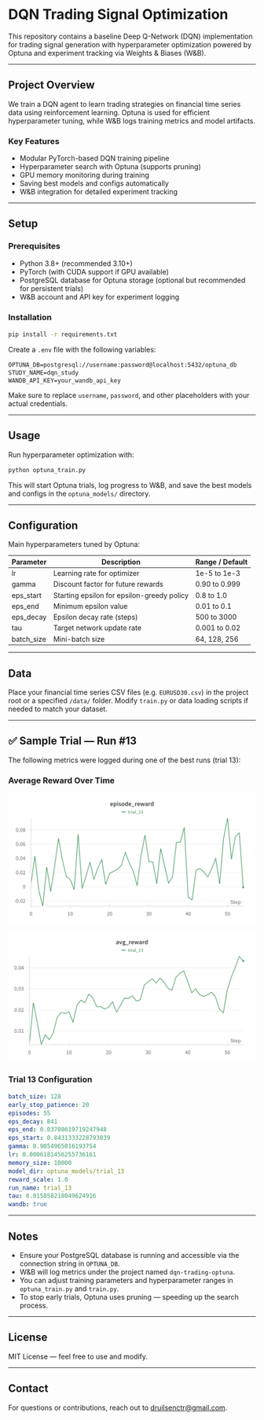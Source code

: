 # DQN Trading Signal Optimization

This repository contains a baseline Deep Q-Network (DQN) implementation for trading signal generation with hyperparameter optimization powered by Optuna and experiment tracking via Weights & Biases (W&B).

---

## Project Overview

We train a DQN agent to learn trading strategies on financial time series data using reinforcement learning. Optuna is used for efficient hyperparameter tuning, while W&B logs training metrics and model artifacts.

### Key Features

- Modular PyTorch-based DQN training pipeline
- Hyperparameter search with Optuna (supports pruning)
- GPU memory monitoring during training
- Saving best models and configs automatically
- W&B integration for detailed experiment tracking

---

## Setup

### Prerequisites

- Python 3.8+ (recommended 3.10+)
- PyTorch (with CUDA support if GPU available)
- PostgreSQL database for Optuna storage (optional but recommended for persistent trials)
- W&B account and API key for experiment logging

### Installation

```bash
pip install -r requirements.txt
````

Create a `.env` file with the following variables:

```
OPTUNA_DB=postgresql://username:password@localhost:5432/optuna_db
STUDY_NAME=dqn_study
WANDB_API_KEY=your_wandb_api_key
```

Make sure to replace `username`, `password`, and other placeholders with your actual credentials.

---

## Usage

Run hyperparameter optimization with:

```bash
python optuna_train.py
```

This will start Optuna trials, log progress to W\&B, and save the best models and configs in the `optuna_models/` directory.

---

## Configuration

Main hyperparameters tuned by Optuna:

| Parameter   | Description                                | Range / Default |
| ----------- | ------------------------------------------ | --------------- |
| lr          | Learning rate for optimizer                | 1e-5 to 1e-3    |
| gamma       | Discount factor for future rewards         | 0.90 to 0.999   |
| eps\_start  | Starting epsilon for epsilon-greedy policy | 0.8 to 1.0      |
| eps\_end    | Minimum epsilon value                      | 0.01 to 0.1     |
| eps\_decay  | Epsilon decay rate (steps)                 | 500 to 3000     |
| tau         | Target network update rate                 | 0.001 to 0.02   |
| batch\_size | Mini-batch size                            | 64, 128, 256    |

---

## Data

Place your financial time series CSV files (e.g. `EURUSD30.csv`) in the project root or a specified `/data/` folder.
Modify `train.py` or data loading scripts if needed to match your dataset.

---

## ✅ Sample Trial — Run #13

The following metrics were logged during one of the best runs (trial 13):

### Average Reward Over Time

![Average Reward](docs/assets/W%26B%20Chart%206_15_2025,%2010_19_46%20PM.png)

![Epsilon and Loss](docs/assets/W%26B%20Chart%206_15_2025,%2010_20_36%20PM.png)

### Trial 13 Configuration

```yaml
batch_size: 128
early_stop_patience: 20
episodes: 55
eps_decay: 841
eps_end: 0.03708619719247948
eps_start: 0.8431333228793039
gamma: 0.9054965016193754
lr: 0.0006181456255736161
memory_size: 10000
model_dir: optuna_models/trial_13
reward_scale: 1.0
run_name: trial_13
tau: 0.015858218049624916
wandb: true
```

---

## Notes

* Ensure your PostgreSQL database is running and accessible via the connection string in `OPTUNA_DB`.
* W\&B will log metrics under the project named `dqn-trading-optuna`.
* You can adjust training parameters and hyperparameter ranges in `optuna_train.py` and `train.py`.
* To stop early trials, Optuna uses pruning — speeding up the search process.

---

## License

MIT License — feel free to use and modify.

---

## Contact

For questions or contributions, reach out to [druilsenctr@gmail.com](mailto:druilsenctr@gmail.com).

```
